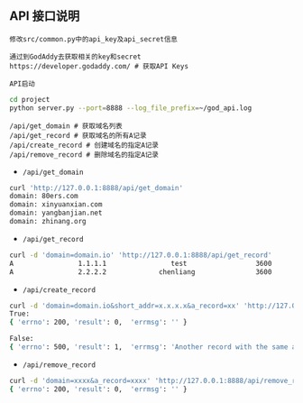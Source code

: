 ## API 接口说明

`修改src/common.py中的api_key及api_secret信息`

```text
通过到GodAddy去获取相关的key和secret
https://developer.godaddy.com/ # 获取API Keys
```


`API启动`

```bash
cd project
python server.py --port=8888 --log_file_prefix=~/god_api.log
```

```text
/api/get_domain # 获取域名列表
/api/get_record # 获取域名的所有A记录
/api/create_record # 创建域名的指定A记录
/api/remove_record # 删除域名的指定A记录
```


* `/api/get_domain`

```bash
curl 'http://127.0.0.1:8888/api/get_domain'
domain: 80ers.com
domain: xinyuanxian.com
domain: yangbanjian.net
domain: zhinang.org
```

* `/api/get_record`

```bash
curl -d 'domain=domain.io' 'http://127.0.0.1:8888/api/get_record'
A                1.1.1.1                test                 3600
A                2.2.2.2             chenliang               3600
```

* `/api/create_record`

```bash
curl -d 'domain=domain.io&short_addr=x.x.x.x&a_record=xx' 'http://127.0.0.1:8888/api/create_record'
True:
{ 'errno': 200, 'result': 0,  'errmsg': '' }

False:
{ 'errno': 500, 'result': 1,  'errmsg': 'Another record with the same attributes already exists' }
```

* `/api/remove_record`

```bash
curl -d 'domain=xxxx&a_record=xxxx' 'http://127.0.0.1:8888/api/remove_record'
{ 'errno': 200, 'result': 0,  'errmsg': '' }
```

